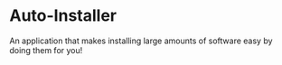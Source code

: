 # Auto-Installer
An application that makes installing large amounts of software easy by doing them for you!
